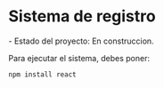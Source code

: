 <h1> Sistema de registro</h1>
- Estado del proyecto: En construccion.

Para ejecutar el sistema, debes poner:

`npm install react`

